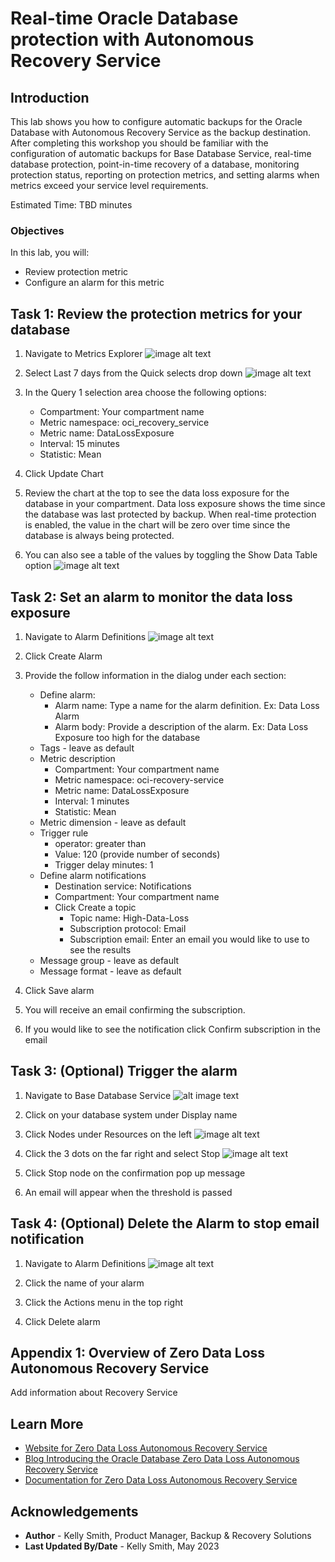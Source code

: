 # Real-time Oracle Database protection with Autonomous Recovery Service

## Introduction

This lab shows you how to configure automatic backups for the Oracle Database with Autonomous Recovery Service as the backup destination.  After completing this workshop you should be familiar with the configuration of automatic backups for Base Database Service, real-time database protection, point-in-time recovery of a database, monitoring protection status, reporting on protection metrics, and setting alarms when metrics exceed your service level requirements.

Estimated Time: TBD minutes

### Objectives

In this lab, you will:
* Review protection metric 
* Configure an alarm for this metric

## Task 1: Review the protection metrics for your database

1. Navigate to Metrics Explorer
    ![image alt text](images/Ham_Metrics_Explorer.png)

2. Select Last 7 days from the Quick selects drop down
    ![image alt text](images/Quick_selects_7days.png)

3. In the Query 1 selection area choose the following options:
    * Compartment: Your compartment name
    * Metric namespace: oci_recovery_service
    * Metric name: DataLossExposure
    * Interval: 15 minutes
    * Statistic: Mean

4. Click Update Chart

5. Review the chart at the top to see the data loss exposure for the database in your compartment.  Data loss exposure shows the time since the database was last protected by backup.  When real-time protection is enabled, the value in the chart will be zero over time since the database is always being protected.

6. You can also see a table of the values by toggling the Show Data Table option
    ![image alt text](images/Show_data_table.png)

## Task 2: Set an alarm to monitor the data loss exposure

1. Navigate to Alarm Definitions
    ![image alt text](images/Ham_Alarm_Definitions.png)

2. Click Create Alarm

3. Provide the follow information in the dialog under each section:
    * Define alarm:
        * Alarm name: Type a name for the alarm definition.  Ex: Data Loss Alarm
        * Alarm body: Provide a description of the alarm.  Ex: Data Loss Exposure too high for the database
    * Tags - leave as default
    * Metric description
        * Compartment: Your compartment name
        * Metric namespace: oci-recovery-service
        * Metric name: DataLossExposure
        * Interval: 1 minutes
        * Statistic: Mean
    * Metric dimension - leave as default
    * Trigger rule
        * operator: greater than
        * Value: 120 (provide number of seconds)
        * Trigger delay minutes: 1
    * Define alarm notifications
        * Destination service: Notifications
        * Compartment: Your compartment name
        * Click Create a topic
            * Topic name: High-Data-Loss
            * Subscription protocol: Email
            * Subscription email: Enter an email you would like to use to see the results
    * Message group - leave as default
    * Message format - leave as default

4. Click Save alarm

5. You will receive an email confirming the subscription.

6. If you would like to see the notification click Confirm subscription in the email

## Task 3:  (Optional) Trigger the alarm

1. Navigate to Base Database Service
    ![alt image text](images/Ham_baseDB.png)

2. Click on your database system under Display name

3. Click Nodes under Resources on the left
    ![image alt text](images/BaseDB_Public_IP.png)

4. Click the 3 dots on the far right and select Stop
    ![image alt text](images/Node_stop.png)

5. Click Stop node on the confirmation pop up message

6. An email will appear when the threshold is passed

## Task 4: (Optional) Delete the Alarm to stop email notification

1. Navigate to Alarm Definitions
    ![image alt text](images/Ham_Alarm_Definitions.png)

2. Click the name of your alarm

3. Click the Actions menu in the top right

4. Click Delete alarm

## Appendix 1: Overview of Zero Data Loss Autonomous Recovery Service

Add information about Recovery Service

## Learn More

* [Website for Zero Data Loss Autonomous Recovery Service](https://oracle.com/zrcv)
* [Blog Introducing the Oracle Database Zero Data Loss Autonomous Recovery Service](https://blogs.oracle.com/maa/post/introducing-recovery-service)
* [Documentation for Zero Data Loss Autonomous Recovery Service](https://docs.oracle.com/en/cloud/paas/recovery-service/dbrsu/)


## Acknowledgements
* **Author** - Kelly Smith, Product Manager, Backup & Recovery Solutions
* **Last Updated By/Date** - Kelly Smith, May 2023
